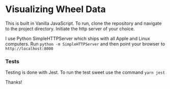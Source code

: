 # Visualizing Wheel Data

This is built in Vanilla JavaScript. To run, clone the repository and navigate to the project directory. Initiate the http server of your choice.

I use Python SimpleHTTPServer which ships with all Apple and Linux computers. Run `python -m SimpleHTTPServer` and then point your browser to `http://localhost:8000`

### Tests

Testing is done with Jest. To run the test sweet use the command `yarn jest`

Thanks!